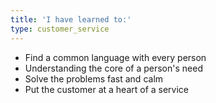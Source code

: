 ```yaml
---
title: 'I have learned to:'
type: customer_service
---
```

- Find a common language with every person
- Understanding the core of a person's need
- Solve the problems fast and calm
- Put the customer at a heart of a service
